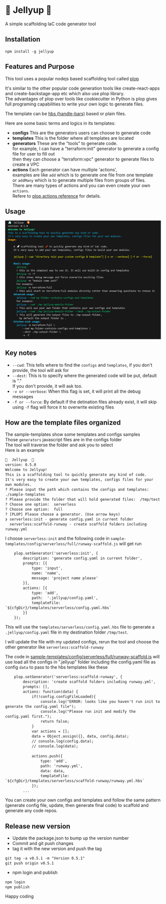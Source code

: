 # 🦄 Jellyup  🐠

A simple scaffolding IaC code generator tool

## Installation
```
npm install -g jellyup
```

## Features and Purpose

This tool uses a popular nodejs based scaffolding tool called [plop](https://github.com/plopjs/plop)

It's similar to the other popular code generation tools like create-react-apps and create-backstage-app etc which also use plop library.  
The advantages of plop over tools like cookiecutter in Python is plop gives full programing capabilities to write your own logic to generate files.

The template can be [hbs (handle-bars)](https://github.com/handlebars-lang/handlebars.js) based or plain files.  

Here are some basic terms and logics in its templates:

* **configs** This are the generators users can choose to generate code
* **templates** This is the folder where all templates are located
* **generators** These are the "tools" to generate code.  
for example, I can have a "terraform:init" generator to generate a config file for user to fill out  
then they can choose a "terraform:vpc" generator to generate files to create a VPC
* **actions** Each generator can have multiple 'actions',  
examples are like `add` which is to generate one file from one template  
or `addMany` which is to generate multiple files from groups of files.   
There are many types of actions and you can even create your own `actions`.  
Refere to [plop actions reference](https://plopjs.com/documentation/#built-in-actions) for details.



## Usage

![Usage](docs/imgs/usage.png)

## Key notes

* `--cwd`:  This tells where to find the `configs` and `templates`, if you don't provide, the tool will ask for
* `--dest`: This is to specify where the generated code will be put, default is "."  
If you don't provide, it will ask too.
* `-v or --verbose`: When this flag is set, it will print all the debug messages
* `-f or --force`: By default if the detination files already exist, it will skip  
using `-f` flag will force it to overwrite existing files

## How are the template files organized

The sample-templates show some templates and configs samples  
Those `generators` javascript files are in the configs folder  
The tool will traverse the folder and ask you to select  
Here is an example
```
🦄  Jellyup  🐠
version: 0.5.0
Welcome to Jellyup!
This is a scaffolding tool to quickly generate any kind of code.
It's very easy to create your own templates, configs files for your own modules.
? Please input the path which contains the configs and templates:  ./sample-templates
? Please provide the folder that will hold generated files:  /tmp/test
? Choose one option:  serverless
? Choose one option:  full
? [PLOP] Please choose a generator. (Use arrow keys)
❯ serverless:init - generate config.yaml in current folder 
  serverless:scaffold-runway - create scaffold folders including runway.yml 
```

I choose `serverless:init` and the following code in `sample-templates/config/serverless/full/runway-scaffold.js` will get run

```
    plop.setGenerator('serverless:init', {
        description: 'generate config.yaml in current folder',
        prompts: [{
            type: 'input',
            name: 'name',
            message: 'project name please'
        }],
        actions: [{
            type: 'add',
            path:  '.jellyup/config.yaml',
            templateFile: `${cfgDir}/templates/serverless/config.yaml.hbs`
        }]
    });

```
This will use the `templates/serverless/config.yaml.hbs` file to generate a `.jellyup/config.yaml` file in my destination folder `/tmp/test`.

I will update the file with my updated configs, rerun the tool and choose the other generator like `serverless:scaffold-runway`

The code in [sample-templates/config/serverless/full/runway-scaffold.js](sample-templates/config/serverless/full/runway-scaffold.js) will use load all the configs in ".jellyup" folder including the config.yaml file as config `data` to pass to the hbs templates like these

```
    plop.setGenerator('serverless:scaffold-runway', {
        description: 'create scaffold folders including runway.yml',
        prompts: [],
        actions: function(data) {
            if(!config.configFileLoaded){
                console.log("ERROR: looks like you haven't run init to generate the config.yaml file");
                console.log("Please run init and modify the config.yaml first.");
                return false;
            }
            var actions = [];
            data = Object.assign({}, data, config.data);
            // console.log(config.data);
            // console.log(data);

            actions.push({
                type: 'add',
                path: 'runway.yml',
                data: data,
                templateFile: `${cfgDir}/templates/serverless/scaffold-runway/runway.yml.hbs`
            });
        ...
```

You can create your own configs and templates and follow the same pattern (generate config file, update, then generate final code) to scaffold and generate any code repos.

## Release new version
- Update the package.json to bump up the version number
- Commit and git push changes
- tag it with the new version and push the tag
```
git tag -a v0.5.1 -m "Version 0.5.1"
git push origin v0.5.1
```
- npm login and publish
```
npm login
npm publish
```

Happy coding 